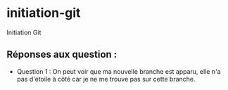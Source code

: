 # initiation-git
Initiation Git

## Réponses aux question :
- Question 1 : On peut voir que ma nouvelle branche est apparu, elle n'a pas d'étoile à côté car je ne me trouve pas sur cette branche.
